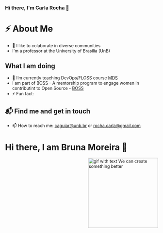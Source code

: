 ### Hi there, I'm Carla Rocha 👋

# ⚡️ About Me
- 👯 I like to colaborate in diverse communities
- I'm a professor at the University of Brasília (UnB) 


##  What I am doing
- 🌱 I’m currently teaching DevOps/FLOSS course [MDS](https://github.com/fga-eps-mds)
- I am part of BOSS - A mentorship program to engage women in contributint to Open Source -  [BOSS](https://github.com/BOSS-BigOpenSourceSister)
- ⚡ Fun fact: 

## 📬 Find me and get in touch
- 📫 How to reach me: caguiar@unb.br or rocha.carla@gmail.com


# Hi there, I am Bruna Moreira 👋

<img align='right' alt="gif with text We can create something better" src="https://media.giphy.com/media/3ov9k5wE5YQjFPDfhe/giphy.gif" width="230"/>


